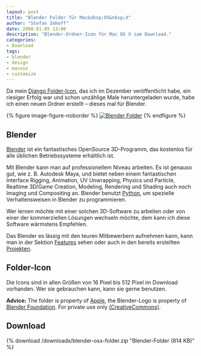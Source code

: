 ```yaml
---
layout: post
title: "Blender Folder für Mac&nbsp;OS&nbsp;X"
author: "Stefan Imhoff"
date: 2008-01-05 13:00
description: "Blender-Ordner-Icon für Mac OS X zum Download."
categories:
- Download
tags:
- blender
- design
- macosx
- customize
---
```


Da mein [Django Folder-Icon](/2007/django-folder-mac-osx/ "Django Folder für Mac OS X Leopard • Notizen • Stefan Imhoff"), das ich im Dezember veröffentlicht habe, ein riesiger Erfolg war und schon unzählige Male heruntergeladen wurde, habe ich einen neuen Ordner erstellt – dieses mal für Blender.

{% figure image-figure-noborder %}
<a href="/downloads/blender-osx-folder.zip"><img src="{{ 'artikel/blender-osx-folders.png' | asset_path }}" alt="Blender Folder"></a>
{% endfigure %}

## Blender

[Blender](http://www.blender.org/) ist ein fantastisches OpenSource 3D-Programm, das kostenlos für alle üblichen Betriebssysteme erhältlich ist.

Mit Blender kann man auf professionellem Niveau arbeiten. Es ist genauso gut, wie z. B. Autodesk Maya, und bietet neben einem fantastischen Interface Rigging, Animation, UV Unwrapping, Physics und Particle, Realtime 3D/Game Creation, Modeling, Rendering und Shading auch noch Imaging und Compositing an. Blender benutzt [Python](https://www.python.org/ "Python Programming Language -- Official Website"), um spezielle Verhaltensweisen in Blender zu programmieren.

Wer lernen möchte mit einer solchen 3D-Software zu arbeiten oder von einer der kommerziellen Lösungen wechseln möchte, dem kann ich diese Software wärmstens Empfehlen.

Das Blender es lässig mit den teuren Mitbewerbern aufnehmen kann, kann man in der Sektion [Features](http://www.blender.org/features/) sehen oder auch in den bereits erstellten [Projekten](http://www.blender.org/features/projects/).

## Folder-Icon

Die Icons sind in allen Größen von 16 Pixel bis 512 Pixel im Download vorhanden. Wer sie gebrauchen kann, kann sie gerne benutzen.

**Advice:** The folder is property of [Apple](http://www.apple.com/ "Apple"), the Blender-Logo is property of [Blender Foundation](http://www.blender.org/). For private use only [(CreativeCommons)](http://creativecommons.org/licenses/by-nc-nd/3.0/deed.de "Creative Commons Attribution-Noncommercial-No Derivative Works 3.0 Unported").

## Download

{% download /downloads/blender-osx-folder.zip "Blender-Folder (814 KB)" %}
